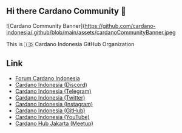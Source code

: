 ## Hi there Cardano Community 👋

![Cardano Community Banner](https://github.com/cardano-indonesia/.github/blob/main/assets/cardanoCommunityBanner.jpeg

This is 🇮🇩 Cardano Indonesia GitHub Organization 

## Link

- [Forum Cardano Indonesia](https://forum.cardano.org/c/bahasa-indonesia/)
- [Cardano Indonesia (Discord)](https://discord.gg/KnXFJftmfn)
- [Cardano Indonesia (Telegram)](https://t.me/Cardano_Indonesia)
- [Cardano Indonesia (Twitter)](https://twitter.com/Cardano_ID)
- [Cardano Indonesia (Instagram)](https://www.instagram.com/cardanoindonesia/)
- [Cardano Indonesia (GitHub)](https://github.com/cardano-indonesia)
- [Cardano Indonesia (YouTube)](https://www.youtube.com/channel/UCskq7Po4Hkyvlv7dAcFuY8g)
- [Cardano Hub Jakarta (Meetup)](https://www.meetup.com/Cardano-Blockchain-Jakarta/)

<!--

**Here are some ideas to get you started:**

🙋‍♀️ A short introduction - what is your organization all about?
🌈 Contribution guidelines - how can the community get involved?
👩‍💻 Useful resources - where can the community find your docs? Is there anything else the community should know?
🍿 Fun facts - what does your team eat for breakfast?
🧙 Remember, you can do mighty things with the power of [Markdown](https://docs.github.com/github/writing-on-github/getting-started-with-writing-and-formatting-on-github/basic-writing-and-formatting-syntax)
-->
